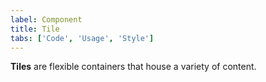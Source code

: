 ```yaml
---
label: Component
title: Tile
tabs: ['Code', 'Usage', 'Style']
---
```


<page-intro>**Tiles** are flexible containers that house a variety of content.</page-intro>

<component
    name="Tile"
    component="tile"
    variation="tile"
    codepen="vWxRxR"
    hasReactVersion="true"
    hasVueVersion="Tile"
    >
</component>
<component
    name="Clickable Tile"
    component="tile"
    variation="tile--clickable"
    codepen="ooZqaq"
    hasReactVersion="true"
    hasVueVersion="Tile&selectedStory=clickable"
    >
</component>
<component
    name="Selectable Tile"
    component="tile"
    variation="tile--selectable"
    codepen="NwpYJW"
    hasReactVersion="true"
    hasVueVersion="Tile&selectedStory=selectable"
    >
</component>
<component
    name="Expandable Tile"
    component="tile"
    variation="tile--expandable"
    codepen="NwpMqG"
    hasReactVersion="true"
    hasVueVersion="Tile&selectedStory=expandable"
    >
</component>
<component-docs component="tile"></component-docs>

